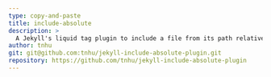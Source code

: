 ```yaml
---
type: copy-and-paste
title: include-absolute
description: >
  A Jekyll's liquid tag plugin to include a file from its path relative to Jekyll's source folder. Why? Because Jekyll's built-in `include` tag does not support including files outside of `_includes` folder
author: tnhu
git: git@github.com:tnhu/jekyll-include-absolute-plugin.git
repository: https://github.com/tnhu/jekyll-include-absolute-plugin
---
```

